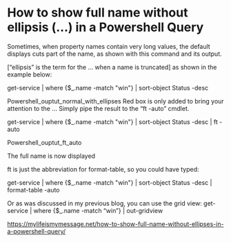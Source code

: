 # How to show full name without ellipsis (…) in a Powershell Query

Sometimes, when property names contain very long values, the default displays cuts part of the name, as shown with this command and its output.

[“ellipsis” is the term for the … when a name is truncated] as shown in the example below:

get-service | where {$_.name -match "win"}  | sort-object Status -desc

 
Powershell_ouptut_normal_with_ellipses
Red box is only added to bring your attention to the …
Simply pipe the result to the “ft -auto” cmdlet.

get-service | where {$_.name -match "win"}  | sort-object Status -desc | ft -auto

Powershell_ouptut_ft_auto

The full name is now displayed

ft is just the abbreviation for format-table, so you could have typed:

get-service | where {$_.name -match "win"}  | sort-object Status -desc | format-table -auto


Or as was discussed in my previous blog, you can use the grid view:
get-service | where {$_.name -match “win”} | out-gridview

https://mylifeismymessage.net/how-to-show-full-name-without-ellipses-in-a-powershell-query/
